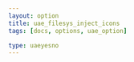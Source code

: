 ```yaml
---
layout: option
title: uae_filesys_inject_icons
tags: [docs, options, uae_option]

type: uaeyesno
---
```

